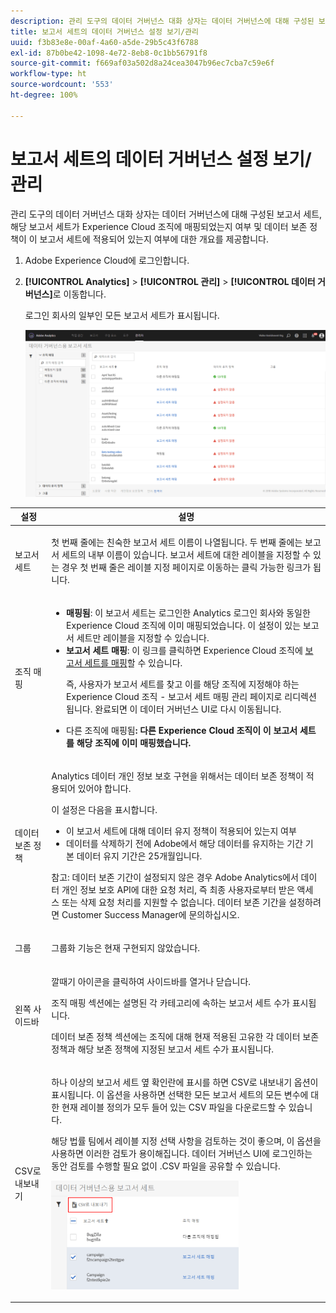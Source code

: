 ```yaml
---
description: 관리 도구의 데이터 거버넌스 대화 상자는 데이터 거버넌스에 대해 구성된 보고서 세트, 해당 보고서 세트가 Experience Cloud 조직에 매핑되었는지 여부 및 데이터 보존 정책이 이 보고서 세트에 적용되어 있는지 여부에 대한 개요를 제공합니다.
title: 보고서 세트의 데이터 거버넌스 설정 보기/관리
uuid: f3b83e8e-00af-4a60-a5de-29b5c43f6788
exl-id: 87b0be42-1098-4e72-8eb8-0c1bb56791f8
source-git-commit: f669af03a502d8a24cea3047b96ec7cba7c59e6f
workflow-type: ht
source-wordcount: '553'
ht-degree: 100%

---
```


# 보고서 세트의 데이터 거버넌스 설정 보기/관리

관리 도구의 데이터 거버넌스 대화 상자는 데이터 거버넌스에 대해 구성된 보고서 세트, 해당 보고서 세트가 Experience Cloud 조직에 매핑되었는지 여부 및 데이터 보존 정책이 이 보고서 세트에 적용되어 있는지 여부에 대한 개요를 제공합니다.

1. Adobe Experience Cloud에 로그인합니다.
1. **[!UICONTROL Analytics]** > **[!UICONTROL 관리]** > **[!UICONTROL 데이터 거버넌스]**&#x200B;로 이동합니다.

   로그인 회사의 일부인 모든 보고서 세트가 표시됩니다.

   ![](assets/privacy_setup_an.png)

<table id="table_448292730FF0475E9DCB731882F9A29B"> 
 <thead> 
  <tr> 
   <th colname="col1" class="entry"> 설정 </th> 
   <th colname="col2" class="entry"> 설명 </th> 
  </tr> 
 </thead>
 <tbody> 
  <tr> 
   <td colname="col1"> <p>보고서 세트 </p> </td> 
   <td colname="col2"> <p>첫 번째 줄에는 친숙한 보고서 세트 이름이 나열됩니다. 두 번째 줄에는 보고서 세트의 내부 이름이 있습니다. 보고서 세트에 대한 레이블을 지정할 수 있는 경우 첫 번째 줄은 레이블 지정 페이지로 이동하는 클릭 가능한 링크가 됩니다. </p> </td> 
  </tr> 
  <tr> 
   <td colname="col1"> <p>조직 매핑 </p> </td> 
   <td colname="col2"> 
    <ul id="ul_EF8F613B0C5E42D19DB60BD0C89C114B"> 
     <li id="li_B35EE88555F547EFBF55ADE9D0C9EC3B"><b>매핑됨</b>: 이 보고서 세트는 로그인한 Analytics 로그인 회사와 동일한 Experience Cloud 조직에 이미 매핑되었습니다. 이 설정이 있는 보고서 세트만 레이블을 지정할 수 있습니다. </li> 
     <li id="li_4E800BF80CFF477BAA091EF272D9071C"><b>보고서 세트 매핑</b>: 이 링크를 클릭하면 Experience Cloud 조직에 <a href="https://experienceleague.adobe.com/docs/core-services/interface/about-core-services/report-suite-mapping.html?lang=ko-KR">보고서 세트를 매핑</a>할 수 있습니다. <p>즉, 사용자가 보고서 세트를 찾고 이를 해당 조직에 지정해야 하는 Experience Cloud 조직 - 보고서 세트 매핑 관리 페이지로 리디렉션됩니다. 완료되면 이 데이터 거버넌스 UI로 다시 이동됩니다. </p> </li> 
     <li id="li_FF825A65D089487BBF5FCB0D74D41CD7"></b>다른 조직에 매핑됨<b>: 다른 Experience Cloud 조직이 이 보고서 세트를 해당 조직에 이미 매핑했습니다. </b></li> 
    </ul> </td> 
  </tr> 
  <tr> 
   <td colname="col1"> <p>데이터 보존 정책 </p> </td> 
   <td colname="col2"> <p>Analytics 데이터 개인 정보 보호 구현을 위해서는 데이터 보존 정책이 적용되어 있어야 합니다. </p> <p>이 설정은 다음을 표시합니다. </p> 
    <ul> 
     <li>이 보고서 세트에 대해 데이터 유지 정책이 적용되어 있는지 여부 </li> 
     <li>데이터를 삭제하기 전에 Adobe에서 해당 데이터를 유지하는 기간 기본 데이터 유지 기간은 25개월입니다. </li> 
    </ul> <p>참고: 데이터 보존 기간이 설정되지 않은 경우 Adobe Analytics에서 데이터 개인 정보 보호 API에 대한 요청 처리, 즉 최종 사용자로부터 받은 액세스 또는 삭제 요청 처리를 지원할 수 없습니다. 데이터 보존 기간을 설정하려면 Customer Success Manager에 문의하십시오. </p> </td> 
  </tr> 
  <tr> 
   <td colname="col1"> <p>그룹  </p> </td> 
   <td colname="col2"> <p>그룹화 기능은 현재 구현되지 않았습니다. </p> </td> 
  </tr> 
  <tr> 
   <td colname="col1"> <p>왼쪽 사이드바 </p> </td> 
   <td colname="col2"> <p>깔때기 아이콘을 클릭하여 사이드바를 열거나 닫습니다. </p> <p>조직 매핑 섹션에는 설명된 각 카테고리에 속하는 보고서 세트 수가 표시됩니다. </p> <p>데이터 보존 정책 섹션에는 조직에 대해 현재 적용된 고유한 각 데이터 보존 정책과 해당 보존 정책에 지정된 보고서 세트 수가 표시됩니다. </p> </td> 
  </tr> 
  <tr> 
   <td colname="col1"> <p>CSV로 내보내기 </p> </td> 
   <td colname="col2"> <p>하나 이상의 보고서 세트 옆 확인란에 표시를 하면 <span class="uicontrol">CSV로 내보내기</span> 옵션이 표시됩니다. 이 옵션을 사용하면 선택한 모든 보고서 세트의 모든 변수에 대한 현재 레이블 정의가 모두 들어 있는 CSV 파일을 다운로드할 수 있습니다. </p> <p>해당 법률 팀에서 레이블 지정 선택 사항을 검토하는 것이 좋으며, 이 옵션을 사용하면 이러한 검토가 용이해집니다. 데이터 거버넌스 UI에 로그인하는 동안 검토를 수행할 필요 없이 .CSV 파일을 공유할 수 있습니다. </p> <p><img placement="break"  src="assets/export_csv.png" width="300px" id="image_5FE821B2D07B402D8E0F6FE53D6FC52E" /> </p> </td> 
  </tr> 
 </tbody> 
</table>

